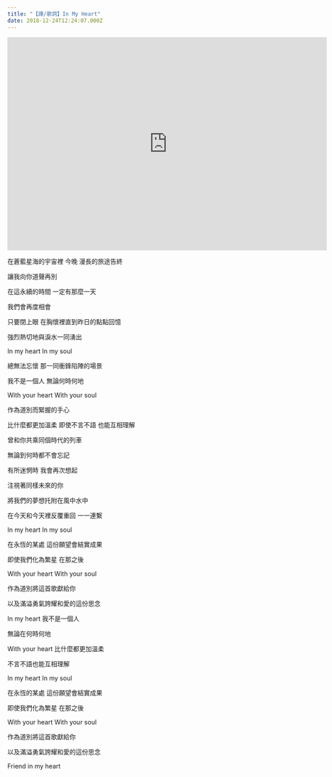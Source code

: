 ```yaml
---
title: "【譯/歌詞】In My Heart"
date: 2018-12-24T12:24:07.000Z
---
```


<iframe width="720" height="480" src="https://www.youtube.com/embed/tF45oBJ3wuM" frameborder="0" allow="accelerometer; autoplay; clipboard-write; encrypted-media; gyroscope; picture-in-picture" allowfullscreen></iframe>

在蒼藍星海的宇宙裡 今晚 漫長的旅途告終

讓我向你道聲再別

在這永續的時間 一定有那麼一天

我們會再度相會

只要閉上眼 在胸懷裡直到昨日的點點回憶

強烈熱切地與淚水一同湧出

In my heart In my soul

總無法忘懷 那一同衝鋒陷陣的場景

我不是一個人 無論何時何地

With your heart With your soul

作為道別而緊握的手心

比什麼都更加溫柔 即使不言不語 也能互相理解

曾和你共乘同個時代的列車

無論到何時都不會忘記

有所迷惘時 我會再次想起

注視著同樣未來的你

將我們的夢想托附在風中水中

在今天和今天裡反覆重回 一一連繫

In my heart In my soul

在永恆的某處 這份願望會結實成果

即使我們化為繁星 在那之後

With your heart With your soul

作為道別將這首歌獻給你

以及滿溢勇氣誇耀和愛的這份思念

In my heart 我不是一個人

無論在何時何地

With your heart 比什麼都更加溫柔

不言不語也能互相理解

In my heart In my soul

在永恆的某處 這份願望會結實成果

即使我們化為繁星 在那之後

With your heart With your soul

作為道別將這首歌獻給你

以及滿溢勇氣誇耀和愛的這份思念

Friend in my heart
